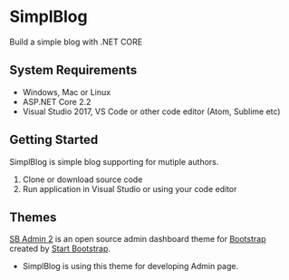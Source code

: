 # SimplBlog
Build a simple blog with .NET CORE 

## System Requirements
* Windows, Mac or Linux
* ASP.NET Core 2.2
* Visual Studio 2017, VS Code or other code editor (Atom, Sublime etc)

## Getting Started
SimplBlog is simple blog supporting for mutiple authors.

1. Clone or download source code
2. Run application in Visual Studio or using your code editor

## Themes
[SB Admin 2](https://startbootstrap.com/template-overviews/sb-admin-2/) is an open source admin dashboard theme for [Bootstrap](http://getbootstrap.com/) created by [Start Bootstrap](http://startbootstrap.com/).

* SimplBlog is using this theme for developing Admin page. 


